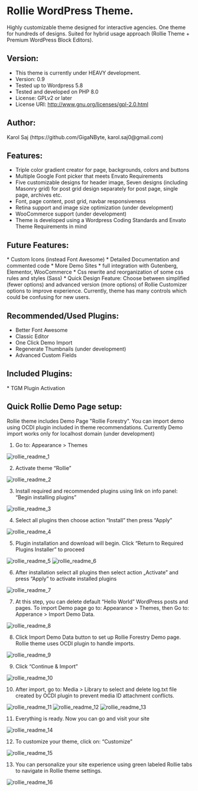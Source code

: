 # Rollie WordPress Theme. 
Highly customizable theme designed for interactive agencies. One theme for hundreds of designs. 
Suited for hybrid usage approach (Rollie Theme + Premium WordPress Block Editors).
<h2> Version:</h2>

* This theme is currently under HEAVY development.
* Version: 0.9
* Tested up to Wordpress 5.8
* Tested and developed on PHP 8.0
* License: GPLv2 or later
* License URI: http://www.gnu.org/licenses/gpl-2.0.html

<h2> Author:</h2>
Karol Saj (https://github.com/GigaNByte, karol.saj0@gmail.com)

<h2>Features:</h2>

* Triple color gradient creator for page, backgrounds, colors and buttons
* Multiple Google Font picker that meets Envato Requirements
* Five customizable designs for header image, Seven designs (including Masonry grid) for post grid design separately for post page, single page, archives etc.
* Font, page content, post grid, navbar responsiveness
* Retina support and image size optimization (under development)
* WooCommerce support (under development)
* Theme is developed using a Wordpress Coding Standards and Envato Theme Requirements in mind

<h2>Future Features:</h2>
* Custom Icons (instead Font Awesome)
* Detailed Documentation and commented code
* More Demo Sites
* full integration with Gutenberg, Elementor, WooCommerce
* Css rewrite and reorganization of some css rules and styles (Sass)
* Quick Design Feature: Choose between simplified (fewer options) and advanced version (more options) of Rollie Customizer options to improve experience. Currently, theme has many controls which could be confusing for new users.
<h2>Recommended/Used Plugins:</h2>

* Better Font Awesome
* Classic Editor
* One Click Demo Import
* Regenerate Thumbnails (under development)
* Advanced Custom Fields

<h2>Included Plugins:</h2>
* TGM Plugin Activation

<h2>Quick Rollie Demo Page setup:</h2>
Rollie theme includes Demo Page "Rollie Forestry". You can import demo using OCDI plugin included in theme recommendations. 
Currently Demo import works only for localhost domain (under development)

1. Go to: Appearance > Themes

![rollie_readme_1](/images_readme/rollie_readme_1.jpg?raw=true )

2. Activate theme “Rollie” 

![rollie_readme_2](/images_readme/rollie_readme_2.jpg?raw=true )

3. Install required and recommended plugins using link on info panel: “Begin installing
plugins”

![rollie_readme_3](/images_readme/rollie_readme_3.jpg?raw=true )

4. Select all plugins then choose action “Install” then press “Apply”

![rollie_readme_4](/images_readme/rollie_readme_4.jpg?raw=true )

5. Plugin installation and download will begin. Click “Return to Required Plugins Installer” to
proceed

![rollie_readme_5](/images_readme/rollie_readme_5.jpg?raw=true )
![rollie_readme_6](/images_readme/rollie_readme_6.jpg?raw=true )

6. After installation select all plugins then select action „Activate” and press “Apply” to activate
installed plugins

![rollie_readme_7](/images_readme/rollie_readme_7.jpg?raw=true )

7. At this step, you can delete default “Hello World” WordPress posts and pages. To import Demo page go to: Appearance > Themes, then Go to: Apperance > Import Demo Data.

![rollie_readme_8](/images_readme/rollie_readme_8.jpg?raw=true )

8. Click Import Demo Data button to set up Rollie Forestry Demo page. Rollie theme uses OCDI plugin to handle imports.

![rollie_readme_9](/images_readme/rollie_readme_9.jpg?raw=true )

9. Click “Continue & Import”

![rollie_readme_10](/images_readme/rollie_readme_10.jpg?raw=true )

10. After import, go to: Media > Library to select and delete log.txt file created by OCDI plugin to
prevent media ID attachment conflicts.

![rollie_readme_11](/images_readme/rollie_readme_11.jpg?raw=true )
![rollie_readme_12](/images_readme/rollie_readme_12.jpg?raw=true )
![rollie_readme_13](/images_readme/rollie_readme_13.jpg?raw=true )

11. Everything is ready. Now you can go and visit your site

![rollie_readme_14](/images_readme/rollie_readme_14.jpg?raw=true )

12. To customize your theme, click on: “Customize”

![rollie_readme_15](/images_readme/rollie_readme_15.jpg?raw=true )

13. You can personalize your site experience using green labeled Rollie tabs to navigate in Rollie
theme settings.

![rollie_readme_16](/images_readme/rollie_readme_16.jpg?raw=true )



